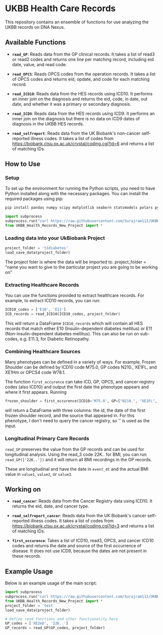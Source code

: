 # UKBB Health Care Records

This repository contains an ensemble of functions for use analyzing the UKBB records on DNA Nexus.

## Available Functions

- **`read_GP`**: Reads data from the GP clinical records. It takes a list of read3 or read2 codes and returns one line per matching record, including eid date, value, and read code.

- **`read_OPCS`**: Reads OPCS codes from the operation records. It takes a list of OPCS codes and returns eid, opdate, and code for each matching record.

- **`read_ICD10`**: Reads data from the HES records using ICD10. It performs an inner join on the diagnosis and returns the eid, code, in date, out date, and whether it was a primary or secondary diagnosis.

- **`read_ICD9`**: Reads data from the HES records using ICD9. It performs an inner join on the diagnosis but there is no data on ICD9 dates of diagnosis in the UKBB HES records.

- **`read_selfreport`**: Reads data from the UK Biobank's non-cancer self-reported illness codes. It takes a list of codes from https://biobank.ctsu.ox.ac.uk/crystal/coding.cgi?id=6 and returns a list of matching IDs.

## How to Use

### Setup

To set up the environment for running the Python scripts, you need to have Python installed along with the necessary packages. You can install the required packages using pip:

```sh
pip install pandas numpy scipy matplotlib seaborn statsmodels polars pyarrow fastparquet
```

```python
import subprocess
subprocess.run("curl https://raw.githubusercontent.com/Surajram112/UKBB_py/main/UKBB_Health_Records_New_Project.py > UKBB_Health_Records_New_Project.py", shell=True, check=True)
from UKBB_Health_Records_New_Project import *
```
### Loading data into your UkBiobank Project
```python
project_folder = 't1diabetes'
load_save_data(project_folder)
 ```
The project foler is where the data will be imported to.
project_folder = "name you want to give to the particular project you are going to be working on"

### Extracting Healthcare Records

You can use the functions provided to extract healthcare records. For example, to extract ICD10 records, you can run:

```python
ICD10_codes = ['E10', 'E11']
ICD_records = read_ICD10(ICD10_codes, project_folder)
```

This will return a DataFrame `ICD10_records` which will contain all HES records that match either E10 (Insulin-dependent diabetes mellitus) or E11 (Non-insulin-dependent diabetes mellitus). This can also be run on sub-codes, e.g. E11.3, for Diabetic Retinopathy.

### Combining Healthcare Sources

Many phenotypes can be defined in a variety of ways. For example, Frozen Shoulder can be defined by ICD10 code M75.0, GP codes N210., XE1FL, and XE1Hm or OPCS4 code W78.1.

The function `first_occurence` can take ICD, GP, OPCS, and cancer registry codes (also ICD10) and output the first date the phenotype appears and where it first appears. Running

```python
frozen_shoulder = first_occurence(ICD10='M75.0', GP=["N210.", "XE1FL", "XE1Hm"], OPCS='W78.1', cancer='', project_folder)
```

will return a DataFrame with three columns: the id, the date of the first frozen shoulder record, and the source that appeared in. For this phenotype, I don't need to query the cancer registry, so '' is used as the input.

### Longitudinal Primary Care Records

`read_GP` preserves the value from the GP records and can be used for longitudinal analysis. Using the read_3 code 22K.. for BMI, you can run `read_GP(['22K..'])` and it will return all BMI recordings in the GP records.

These are longitudinal and have the date in `event_dt` and the actual BMI value in `value1`, `value2`, or `value3`.

## Working on

- **`read_cancer`**: Reads data from the Cancer Registry data using ICD10. It returns the eid, date, and cancer type.

- **`read_selfreport_cancer`**: Reads data from the UK Biobank's cancer self-reported illness codes. It takes a list of codes from https://biobank.ctsu.ox.ac.uk/crystal/coding.cgi?id=3 and returns a list of matching IDs.

- **`first_occurence`**: Takes a list of ICD10, read3, OPCS, and cancer ICD10 codes and returns the date and source of the first occurrence of disease. It does not use ICD9, because the dates are not present in these records.

## Example Usage

Below is an example usage of the main script:

```python
import subprocess
subprocess.run("curl https://raw.githubusercontent.com/Surajram112/UKBB_py/main/UKBB_Health_Records_New_Project.py > UKBB_Health_Records_New_Project.py", shell=True, check=True)
from UKBB_Health_Records_New_Project import *
project_folder = 'test'
load_save_data(project_folder)

# Define read functions and other functionality here
GP_codes = ['XE2eD', '22K..']
GP_records = read_GP(GP_codes, project_folder)
```
